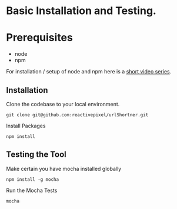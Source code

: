 # Basic Installation and Testing.

# Prerequisites 

* node
* npm

For installation / setup of node and npm here is a [short video series](https://www.youtube.com/watch?v=lI_2DWnYo8o&list=PLEBnLDjR5B92pDCEl9PBMuV6-XZTrSWKy).

## Installation

Clone the codebase to your local environment.

```shell
git clone git@github.com:reactivepixel/urlShortner.git
```

Install Packages

```
npm install
```

## Testing the Tool

Make certain you have mocha installed globally

```
npm install -g mocha
```

Run the Mocha Tests

```
mocha
```
